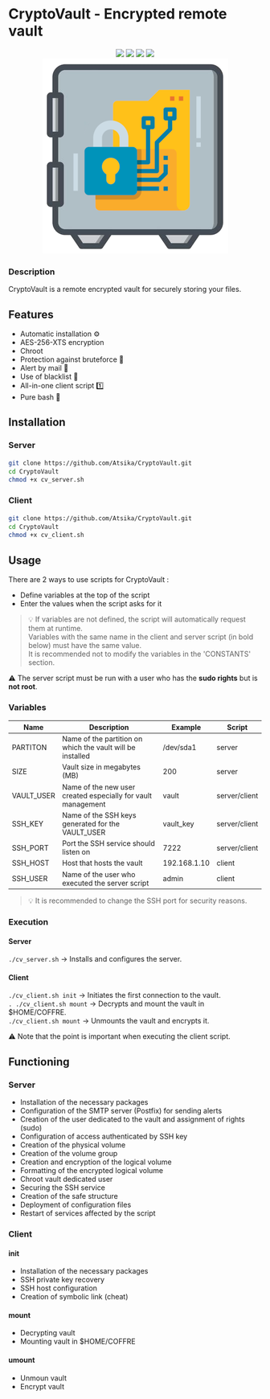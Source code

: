 # CryptoVault - Encrypted remote vault

<p align="center">
  <img src="https://img.shields.io/badge/script-bash-green">  <img src="https://img.shields.io/badge/os-linux-blue">  <img src="https://img.shields.io/badge/made%20with-love-red">  <img src="https://img.shields.io/badge/secure-100%25-lightgrey"><br>
<img src="cryptovault.png">
 </p>

### Description

CryptoVault is a remote encrypted vault for securely storing your files. 

## Features

* Automatic installation ⚙️
* AES-256-XTS encryption
* Chroot
* Protection against bruteforce 👊
* Alert by mail 📧
* Use of blacklist 🏴
* All-in-one client script 1️⃣
* Pure bash 💯

## Installation

### Server

```bash
git clone https://github.com/Atsika/CryptoVault.git
cd CryptoVault
chmod +x cv_server.sh
```

### Client

```bash
git clone https://github.com/Atsika/CryptoVault.git
cd CryptoVault
chmod +x cv_client.sh
```

## Usage

There are 2 ways to use scripts for CryptoVault :
* Define variables at the top of the script
* Enter the values when the script asks for it

> 💡 If variables are not defined, the script will automatically request them at runtime.  
> Variables with the same name in the client and server script (in bold below) must have the same value.  
> It is recommended not to modify the variables in the 'CONSTANTS' section.

⚠️ The server script must be run with a user who has the **sudo rights** but is **not root**.  

### Variables

| Name | Description | Example | Script |
|------------|-----------------------------------------------------------------------|--------------|---------------|
| PARTITON | Name of the partition on which the vault will be installed | /dev/sda1 | server |
| SIZE | Vault size in megabytes (MB) | 200 | server |
| VAULT_USER | Name of the new user created especially for vault management | vault | server/client
| SSH_KEY | Name of the SSH keys generated for the VAULT_USER | vault_key | server/client |
SSH_PORT | Port the SSH service should listen on | 7222 | server/client | 7222 | server/client | 7223 | SSH_PORT
| SSH_HOST | Host that hosts the vault | 192.168.1.10 | client |
| SSH_USER | Name of the user who executed the server script | admin | client |

> 💡 It is recommended to change the SSH port for security reasons.

### Execution

#### Server

`./cv_server.sh` &rarr; Installs and configures the server.

#### Client

`./cv_client.sh init` &rarr; Initiates the first connection to the vault.  
`. ./cv_client.sh mount` &rarr; Decrypts and mount the vault in $HOME/COFFRE.  
`./cv_client.sh mount` &rarr; Unmounts the vault and encrypts it.

⚠️ Note that the point is important when executing the client script.

## Functioning

### Server

* Installation of the necessary packages  
* Configuration of the SMTP server (Postfix) for sending alerts  
* Creation of the user dedicated to the vault and assignment of rights (sudo)  
* Configuration of access authenticated by SSH key  
* Creation of the physical volume  
* Creation of the volume group  
* Creation and encryption of the logical volume  
* Formatting of the encrypted logical volume  
* Chroot vault dedicated user 
* Securing the SSH service  
* Creation of the safe structure  
* Deployment of configuration files  
* Restart of services affected by the script

### Client

#### init

* Installation of the necessary packages 
* SSH private key recovery
* SSH host configuration
* Creation of symbolic link (cheat)

#### mount

* Decrypting vault
* Mounting vault in $HOME/COFFRE

#### umount

* Unmoun vault
* Encrypt vault
